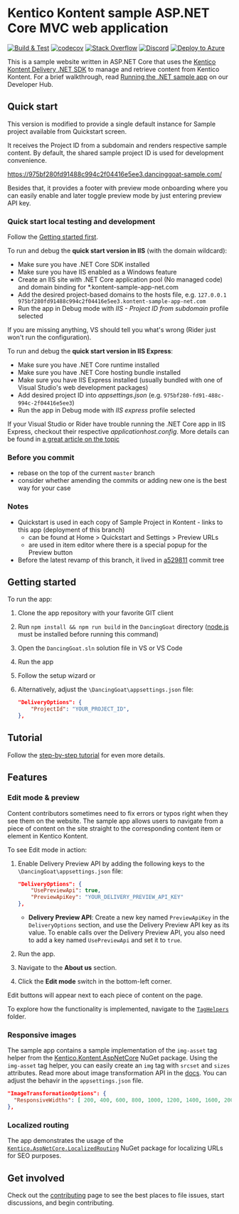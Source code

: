 # Kentico Kontent sample ASP.NET Core MVC web application
[![Build & Test](https://github.com/Kentico/kontent-sample-app-net/actions/workflows/integrate.yml/badge.svg)](https://github.com/Kentico/kontent-sample-app-net/actions/workflows/integrate.yml)
[![codecov](https://codecov.io/gh/Kentico/kontent-sample-app-net/branch/master/graph/badge.svg?token=hj8JmDzLjJ)](https://codecov.io/gh/Kentico/kontent-sample-app-net)
[![Stack Overflow](https://img.shields.io/badge/Stack%20Overflow-ASK%20NOW-FE7A16.svg?logo=stackoverflow&logoColor=white)](https://stackoverflow.com/tags/kentico-kontent)
[![Discord](https://img.shields.io/discord/821885171984891914?label=Discord&logo=Discord&logoColor=white)](https://discord.gg/SKCxwPtevJ)
[![Deploy to Azure](https://aka.ms/deploytoazurebutton)](https://azuredeploy.net/)

This is a sample website written in ASP.NET Core that uses the [Kentico Kontent Delivery .NET SDK](https://github.com/Kentico/kontent-delivery-sdk-net) to manage and retrieve content from Kentico Kontent. For a brief walkthrough, read [Running the .NET sample app](https://docs.kontent.ai/tutorials/develop-apps/get-started/running-a-sample-application?tech=dotnet) on our Developer Hub.

## Quick start

This version is modified to provide a single default instance for Sample project available from Quickstart screen.

It receives the Project ID from a subdomain and renders respective sample content. By default, the shared sample project ID is used for development convenience.

https://975bf280fd91488c994c2f04416e5ee3.dancinggoat-sample.com/

Besides that, it provides a footer with preview mode onboarding where you can easily enable and later toggle preview mode by just entering preview API key.

### Quick start local testing and development
Follow the [Getting started first](#getting-started).

To run and debug the **quick start version in IIS** (with the domain wildcard):

* Make sure you have .NET Core SDK installed
* Make sure you have IIS enabled as a Windows feature
* Create an IIS site with .NET Core application pool (No managed code) and domain binding for *.kontent-sample-app-net.com
* Add the desired project-based domains to the hosts file, e.g. `127.0.0.1 975bf280fd91488c994c2f04416e5ee3.kontent-sample-app-net.com`
* Run the app in Debug mode with *IIS - Project ID from subdomain* profile selected

If you are missing anything, VS should tell you what's wrong (Rider just won't run the configuration).

To run and debug the **quick start version in IIS Express**:
* Make sure you have .NET Core runtime installed
* Make sure you have .NET Core hosting bundle installed
* Make sure you have IIS Express installed (usually bundled with one of Visual Studio's web development packages)
* Add desired project ID into *appsettings.json* (e.g. `975bf280-fd91-488c-994c-2f04416e5ee3`)
* Run the app in Debug mode with *IIS express* profile selected

If your Visual Studio or Rider have trouble running the .NET Core app in IIS Express, checkout their respective *applicationhost.config*. More details can be found in [a great article on the topic](https://blog.maartenballiauw.be/post/2019/02/26/asp-net-core-iis-express-empty-error-starting-application.html#fixing-the-applicationhostconfig-template)  

### Before you commit
* rebase on the top of the current `master` branch
* consider whether amending the commits or adding new one is the best way for your case

### Notes
* Quickstart is used in each copy of Sample Project in Kontent - links to this app (deployment of this branch)
  * can be found at Home > Quickstart and Settings > Preview URLs
  * are used in item editor where there is a special popup for the Preview button
* Before the latest revamp of this branch, it lived in [a529811](https://github.com/Kentico/kontent-sample-app-net/commit/a5298114ce54ae363fa0c46321f9b7b82713a5ba) commit tree    


## Getting started

To run the app:
1. Clone the app repository with your favorite GIT client
1. Run `npm install && npm run build` in the `DancingGoat` directory ([node.js](https://nodejs.org/) must be installed before running this command)
1. Open the `DancingGoat.sln` solution file in VS or VS Code
1. Run the app
1. Follow the setup wizard or
1. Alternatively, adjust the `\DancingGoat\appsettings.json` file:

    ```json
	"DeliveryOptions": {
		"ProjectId": "YOUR_PROJECT_ID",
	},
    ```

## Tutorial
Follow the [step-by-step tutorial](https://docs.kontent.ai/tutorials/develop-apps/get-started/run-sample-app?tech=dotnet) for even more details.

## Features

### Edit mode & preview

Content contributors sometimes need to fix errors or typos right when they see them on the website. The sample app allows users to navigate from a piece of content on the site straight to the corresponding content item or element in Kentico Kontent. 

To see Edit mode in action:

1. Enable Delivery Preview API by adding the following keys to the `\DancingGoat\appsettings.json` file:

    ```json
	"DeliveryOptions": {
		"UsePreviewApi": true,
		"PreviewApiKey": "YOUR_DELIVERY_PREVIEW_API_KEY"
	},
    ```
	* **Delivery Preview API**: Create a new key named `PreviewApiKey` in the `DeliveryOptions` section, and use the Delivery Preview API key as its value. To enable calls over the Delivery Preview API, you also need to add a key named `UsePreviewApi` and set it to `true`.
2. Run the app.
3. Navigate to the **About us** section.
4. Click the **Edit mode** switch in the bottom-left corner.

Edit buttons will appear next to each piece of content on the page.

To explore how the functionality is implemented, navigate to the [`TagHelpers`](https://github.com/Kentico/kontent-sample-app-net/tree/master/DancingGoat/TagHelpers) folder.

### Responsive images

The sample app contains a sample implementation of the `img-asset` tag helper from the [Kentico.Kontent.AspNetCore](https://www.nuget.org/packages/Kentico.Kontent.AspNetCore) NuGet package. Using the `img-asset` tag helper, you can easily create an `img` tag with `srcset` and `sizes` attributes. Read more about image transformation API in the [docs](https://docs.kontent.ai/reference/image-transformation).
You can adjust the behavir in the `appsettings.json` file.

```json
"ImageTransformationOptions": {
  "ResponsiveWidths": [ 200, 400, 600, 800, 1000, 1200, 1400, 1600, 2000, 4000 ]
},
```

### Localized routing
The app demonstrates the usage of the [`Kentico.AspNetCore.LocalizedRouting`](https://www.nuget.org/packages/Kentico.AspNetCore.LocalizedRouting) NuGet package for localizing URLs for SEO purposes.

## Get involved

Check out the [contributing](CONTRIBUTING.md) page to see the best places to file issues, start discussions, and begin contributing.

